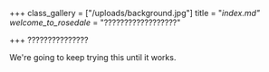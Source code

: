 +++
class_gallery = ["/uploads/background.jpg"]
title = "_index.md"
welcome_to_rosedale_ = "??????????????????"

+++
???????????????

We're going to keep trying this until it works.